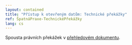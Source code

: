 ```yaml
---
layout: contained
title: "Přístup k otevřeným datům: Technické překážky"
ref: ŠpatnáPraxe-TechnickéPřekážky
lang: cs
---
```


Spousta právních překážek v [přehledovém dokumentu]. 

[přehledovém dokumentu]: ../../přílohy/správa-dat/Oblasti%20a%20témata%20správy%20dat.pdf "Oblasti a témata správy dat"
